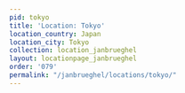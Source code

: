 ```yaml
---
pid: tokyo
title: 'Location: Tokyo'
location_country: Japan
location_city: Tokyo
collection: location_janbrueghel
layout: locationpage_janbrueghel
order: '079'
permalink: "/janbrueghel/locations/tokyo/"
---
```

